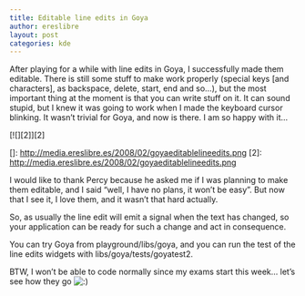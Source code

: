 ```yaml
---
title: Editable line edits in Goya
author: ereslibre
layout: post
categories: kde
---
```

After playing for a while with line edits in Goya, I successfully made them editable. There is still some stuff to make work properly (special keys [and characters], as backspace, delete, start, end and so…), but the most important thing at the moment is that you can write stuff on it. It can sound stupid, but I knew it was going to work when I made the keyboard cursor blinking. It wasn’t trivial for Goya, and now is there. I am so happy with it…

[![][2]][2]

 []: http://media.ereslibre.es/2008/02/goyaeditablelineedits.png
 [2]: http://media.ereslibre.es/2008/02/goyaeditablelineedits.png

I would like to thank Percy because he asked me if I was planning to make them editable, and I said “well, I have no plans, it won’t be easy”. But now that I see it, I love them, and it wasn’t that hard actually.

So, as usually the line edit will emit a signal when the text has changed, so your application can be ready for such a change and act in consequence.

You can try Goya from playground/libs/goya, and you can run the test of the line edits widgets with libs/goya/tests/goyatest2.

BTW, I won’t be able to code normally since my exams start this week… let’s see how they go ![:)][3] 

 [3]: http://blog.ereslibre.es/wp-includes/images/smilies/icon_smile.gif

